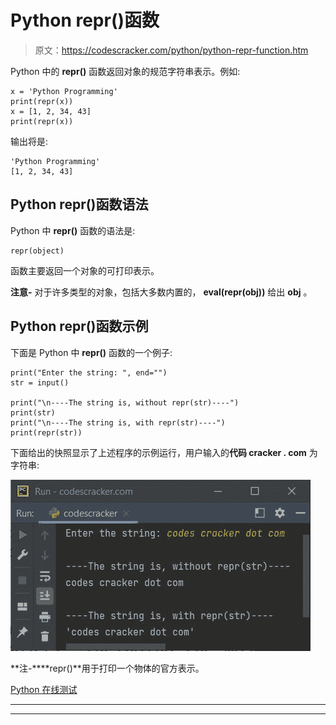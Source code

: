 # Python repr()函数

> 原文：<https://codescracker.com/python/python-repr-function.htm>

Python 中的 **repr()** 函数返回对象的规范字符串表示。例如:

```
x = 'Python Programming'
print(repr(x))
x = [1, 2, 34, 43]
print(repr(x))
```

输出将是:

```
'Python Programming'
[1, 2, 34, 43]
```

## Python repr()函数语法

Python 中 **repr()** 函数的语法是:

```
repr(object)
```

函数主要返回一个对象的可打印表示。

**注意-** 对于许多类型的对象，包括大多数内置的， **eval(repr(obj))** 给出 **obj** 。

## Python repr()函数示例

下面是 Python 中 **repr()** 函数的一个例子:

```
print("Enter the string: ", end="")
str = input()

print("\n----The string is, without repr(str)----")
print(str)
print("\n----The string is, with repr(str)----")
print(repr(str))
```

下面给出的快照显示了上述程序的示例运行，用户输入的**代码 cracker . com** 为字符串:

![python repr function](img/c284fdf5f1bbbe8c75a5226c1e9b4b58.png)

**注-****repr()**用于打印一个物体的官方表示。

[Python 在线测试](/exam/showtest.php?subid=10)

* * *

* * *